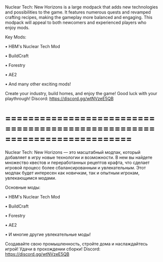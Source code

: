 Nuclear Tech: New Horizons is a large modpack that adds new technologies and possibilities to the game.
It features numerous quests and revamped crafting recipes, making the gameplay more balanced and engaging. 
This modpack will appeal to both newcomers and experienced players who enjoy mods.

Key Mods:

• HBM's Nuclear Tech Mod

• BuildCraft

• Forestry

• AE2

• And many other exciting mods!

Create your industry, build homes, and enjoy the game! Good luck with your playthrough!
Discord: https://discord.gg/wtNVzeE5QB

==========================================================================
==========================================================================
Nuclear Tech: New Horizons — это масштабный модпак, который добавляет в игру новые технологии и возможности.
В нем вы найдете множество квестов и переработанных рецептов крафта, что сделает игровой процесс более сбалансированным и увлекательным.
Этот модпак будет интересен как новичкам, так и опытным игрокам, увлекающимся модами.

Основные моды:

• HBM's Nuclear Tech Mod

• BuildCraft

• Forestry

• AE2

• И многие другие увлекательные моды!

Создавайте свою промышленность, стройте дома и наслаждайтесь игрой! Удачи в прохождении сборки!
Discord: https://discord.gg/wtNVzeE5QB
